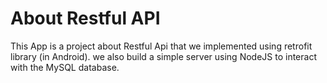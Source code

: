 # About Restful API                                                                                                                                             
This App is a project about Restful Api that we implemented using retrofit library (in Android). we also build a simple server using NodeJS to interact with the MySQL database.
